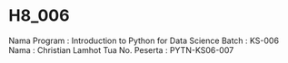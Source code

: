 # H8_006
Nama Program : Introduction to Python for Data Science 
Batch : KS-006
Nama : Christian Lamhot Tua 
No. Peserta : PYTN-KS06-007
